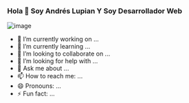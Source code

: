 ### Hola 👋 Soy Andrés Lupian Y Soy Desarrollador Web


![image](https://user-images.githubusercontent.com/90223794/142570391-52eb48c6-9cbc-4938-acce-bb2785825465.png)


- 🔭 I’m currently working on ...
- 🌱 I’m currently learning ...
- 👯 I’m looking to collaborate on ...
- 🤔 I’m looking for help with ...
- 💬 Ask me about ...
- 📫 How to reach me: ...
- 😄 Pronouns: ...
- ⚡ Fun fact: ...

